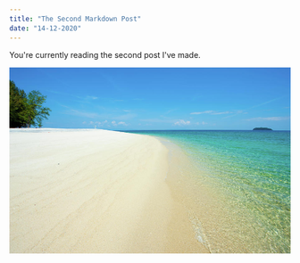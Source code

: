 ```yaml
---
title: "The Second Markdown Post"
date: "14-12-2020"
---
```


You're currently reading the second post I've made.

![Tranquil Beach](tranquil-beach.jpg)